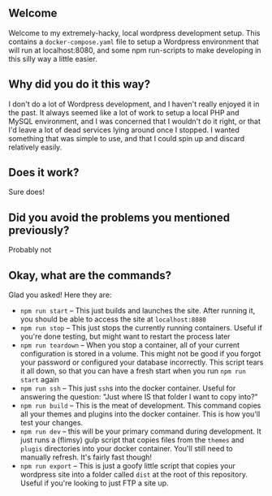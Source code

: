 ## Welcome

Welcome to my extremely-hacky, local wordpress development setup. This contains a `docker-compose.yaml` file to setup a Wordpress environment that will run at localhost:8080, and some npm run-scripts to make developing in this silly way a little easier.

## Why did you do it this way?

I don't do a lot of Wordpress development, and I haven't really enjoyed it in the past. It always seemed like a lot of work to setup a local PHP and MySQL environment, and I was concerned that I wouldn't do it right, or that I'd leave a lot of dead services lying around once I stopped. I wanted something that was simple to use, and that I could spin up and discard relatively easily.

## Does it work?

Sure does!

## Did you avoid the problems you mentioned previously?

Probably not

## Okay, what are the commands?

Glad you asked! Here they are:

* `npm run start` – This just builds and launches the site. After running it, you should be able to access the site at `localhost:8080`
* `npm run stop` – This just stops the currently running containers. Useful if you're done testing, but might want to restart the process later
* `npm run teardown` – When you stop a container, all of your current configuration is stored in a volume. This might not be good if you forgot your password or configured your database incorrectly. This script tears it all down, so that you can have a fresh start when you run `npm run start` again
* `npm run ssh` – This just `ssh`s into the docker container. Useful for answering the question: "Just where IS that folder I want to copy into?"
* `npm run build` – This is the meat of development. This command copies all your themes and plugins into the docker container. This is how you'll test your changes.
* `npm run dev` – this will be your primary command during development. It just runs a (flimsy) gulp script that copies files from the `themes` and `plugis` directories into your docker container. You'll still need to manually refresh. It's fairly fast though!
* `npm run export` – This is just a goofy little script that copies your wordpress site into a folder called `dist` at the root of this repository. Useful if you're looking to just FTP a site up.